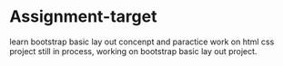 # Assignment-target
learn bootstrap basic lay out concenpt and paractice
work on html css project still in process,
working on bootstrap basic lay out project.
